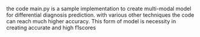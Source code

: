 the code main.py is a sample implementation to create multi-modal model for differential diagnosis prediction.     with various other techniques the code can reach much higher accuracy.   This form of model is necessity in creating accurate and high f1scores
